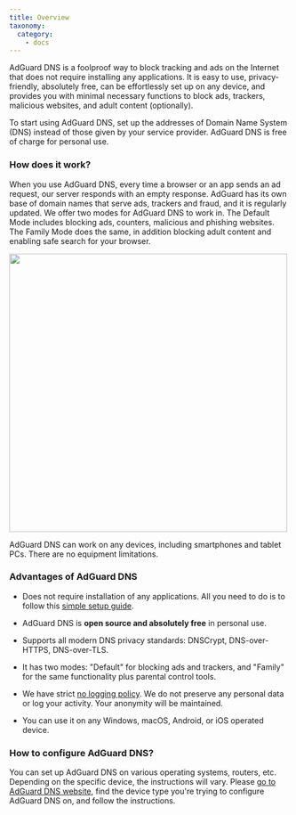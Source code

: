 ```yaml
---
title: Overview
taxonomy:
  category:
    - docs
---
```


AdGuard DNS is a foolproof way to block tracking and ads on the Internet that does not require installing any applications. It is easy to use, privacy-friendly, absolutely free, can be effortlessly set up on any device, and provides you with minimal necessary functions to block ads, trackers, malicious websites, and adult content (optionally).

To start using AdGuard DNS, set up the addresses of Domain Name System (DNS) instead of those given by your service provider. AdGuard DNS is free of charge for personal use.

### How does it work?

When you use AdGuard DNS, every time a browser or an app sends an ad request, our server responds with an empty response. AdGuard has its own base of domain names that serve ads, trackers and fraud, and it is regularly updated. We offer two modes for AdGuard DNS to work in. The Default Mode includes blocking ads, counters, malicious and phishing websites. The Family Mode does the same, in addition blocking adult content and enabling safe search for your browser.

<img src="https://cdn.adguard.com/public/Adguard/kb/PicturesEN/dnsexplanation.png" width="500">

AdGuard DNS can work on any devices, including smartphones and tablet PCs. There are no equipment limitations.

### Advantages of AdGuard DNS

- Does not require installation of any applications. All you need to do is to follow this [simple setup guide](https://kb.adguard.com/en/dns/setup-guide).

- AdGuard DNS is **open source and absolutely free** in personal use.

- Supports all modern DNS privacy standards: DNSCrypt, DNS-over-HTTPS, DNS-over-TLS.

- It has two modes: "Default" for blocking ads and trackers, and "Family" for the same functionality plus parental control tools.

- We have strict [no logging policy](https://adguard.com/en/privacy/dns.html). We do not preserve any personal data or log your activity. Your anonymity will be maintained.

- You can use it on any Windows, macOS, Android, or iOS operated device.

### How to configure AdGuard DNS?

You can set up AdGuard DNS on various operating systems, routers, etc. Depending on the specific device, the instructions will vary. Please [go to AdGuard DNS website](https://adguard-dns.com/public-dns.html), find the device type you're trying to configure AdGuard DNS on, and follow the instructions.
